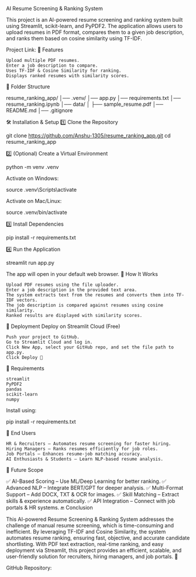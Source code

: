 AI Resume Screening & Ranking System

This project is an AI-powered resume screening and ranking system built using Streamlit, scikit-learn, and PyPDF2. The application allows users to upload resumes in PDF format, compares them to a given job description, and ranks them based on cosine similarity using TF-IDF.

Project Link:
🚀 Features

    Upload multiple PDF resumes.
    Enter a job description to compare.
    Uses TF-IDF & Cosine Similarity for ranking.
    Displays ranked resumes with similarity scores.

📂 Folder Structure

resume_ranking_app/
│── .venv/
│── app.py
│── requirements.txt
│── resume_ranking.ipynb
│── data/
│   ├── sample_resume.pdf
│── README.md
│── .gitignore

🛠️ Installation & Setup
1️⃣ Clone the Repository

git clone https://github.com/Anshu-1305/resume_ranking_app.git
cd resume_ranking_app

2️⃣ (Optional) Create a Virtual Environment

python -m venv .venv

Activate on Windows:

source .venv\Scripts\activate

Activate on Mac/Linux:

source .venv/bin/activate

3️⃣ Install Dependencies

pip install -r requirements.txt

4️⃣ Run the Application

streamlit run app.py

The app will open in your default web browser.
📌 How It Works

    Upload PDF resumes using the file uploader.
    Enter a job description in the provided text area.
    The system extracts text from the resumes and converts them into TF-IDF vectors.
    The job description is compared against resumes using cosine similarity.
    Ranked results are displayed with similarity scores.

📡 Deployment
Deploy on Streamlit Cloud (Free)

    Push your project to GitHub.
    Go to Streamlit Cloud and log in.
    Click New App, select your GitHub repo, and set the file path to app.py.
    Click Deploy 🚀

🔧 Requirements

    streamlit
    PyPDF2
    pandas
    scikit-learn
    numpy

Install using:

pip install -r requirements.txt

🎯 End Users

    HR & Recruiters – Automates resume screening for faster hiring.
    Hiring Managers – Ranks resumes efficiently for job roles.
    Job Portals – Enhances resume-job matching accuracy.
    AI Enthusiasts & Students – Learn NLP-based resume analysis.

🔮 Future Scope

✅ AI-Based Scoring – Use ML/Deep Learning for better ranking.
✅ Advanced NLP – Integrate BERT/GPT for deeper analysis.
✅ Multi-Format Support – Add DOCX, TXT & OCR for images.
✅ Skill Matching – Extract skills & experience automatically.
✅ API Integration – Connect with job portals & HR systems.
🔚 Conclusion

This AI-powered Resume Screening & Ranking System addresses the challenge of manual resume screening, which is time-consuming and inefficient. By leveraging TF-IDF and Cosine Similarity, the system automates resume ranking, ensuring fast, objective, and accurate candidate shortlisting. With PDF text extraction, real-time ranking, and easy deployment via Streamlit, this project provides an efficient, scalable, and user-friendly solution for recruiters, hiring managers, and job portals. 🚀

GitHub Repository:
